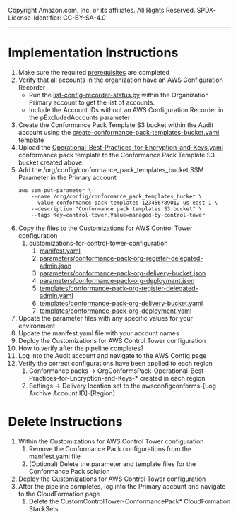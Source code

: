 Copyright Amazon.com, Inc. or its affiliates. All Rights Reserved. SPDX-License-Identifier: CC-BY-SA-4.0

----
   
# Implementation Instructions

1. Make sure the required [prerequisites](../../../../extras/aws-control-tower/prerequisites/README.md) are completed
2. Verify that all accounts in the organization have an AWS Configuration Recorder
   * Run the [list-config-recorder-status.py](../../../../extras/aws-control-tower/helper-scripts/list-config-recorder-status.py) 
     within the Organization Primary account to get the list of accounts.
   * Include the Account IDs without an AWS Configuration Recorder in the pExcludedAccounts parameter 
3. Create the Conformance Pack Template S3 bucket within the Audit account using the 
    [create-conformance-pack-templates-bucket.yaml](../documentation/setup/create-conformance-pack-templates-bucket.yaml)
    template
4. Upload the [Operational-Best-Practices-for-Encryption-and-Keys.yaml](../documentation/setup/conformance-pack-templates/Operational-Best-Practices-for-Encryption-and-Keys.yaml) 
   conformance pack template to the Conformance Pack Template S3 bucket created above.
5. Add the /org/config/conformance_pack_templates_bucket SSM Parameter in the Primary account
   ```
   aws ssm put-parameter \ 
       --name /org/config/conformance_pack_templates_bucket \ 
       --value conformance-pack-templates-123456789012-us-east-1 \ 
       --description "Conformance pack templates S3 bucket" \
       --tags Key=control-tower,Value=managed-by-control-tower
   ```
6. Copy the files to the Customizations for AWS Control Tower configuration 
   1. customizations-for-control-tower-configuration
       1. [manifest.yaml](manifest.yaml)
       2. [parameters/conformance-pack-org-register-delegated-admin.json](parameters/conformance-pack-org-register-delegated-admin.json)
       3. [parameters/conformance-pack-org-delivery-bucket.json](parameters/conformance-pack-org-delivery-bucket.json)
       4. [parameters/conformance-pack-org-deployment.json](parameters/conformance-pack-org-deployment.json)
       5. [templates/conformance-pack-org-register-delegated-admin.yaml](../templates/conformance-pack-org-register-delegated-admin.yaml)
       6. [templates/conformance-pack-org-delivery-bucket.yaml](../templates/conformance-pack-org-delivery-bucket.yaml) 
       7. [templates/conformance-pack-org-deployment.yaml](../templates/conformance-pack-org-deployment.yaml)
7. Update the parameter files with any specific values for your environment
8. Update the manifest.yaml file with your account names
9. Deploy the Customizations for AWS Control Tower configuration
10. How to verify after the pipeline completes?
   1. Log into the Audit account and navigate to the AWS Config page
   2. Verify the correct configurations have been applied to each region
      1. Conformance packs -> OrgConformsPack-Operational-Best-Practices-for-Encryption-and-Keys-* created in each region
      2. Settings -> Delivery location set to the awsconfigconforms-[Log Archive Account ID]-[Region]
      
      
# Delete Instructions

1. Within the Customizations for AWS Control Tower configuration
   1. Remove the Conformance Pack configurations from the manifest.yaml file
   2. (Optional) Delete the parameter and template files for the Conformance Pack solution
2. Deploy the Customizations for AWS Control Tower configuration
3. After the pipeline completes, log into the Primary account and navigate to the CloudFormation page
   1. Delete the CustomControlTower-ConformancePack* CloudFormation StackSets
   